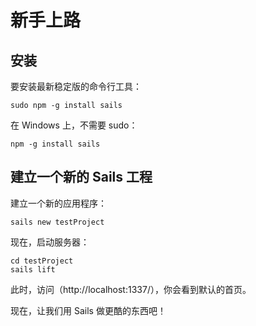 # 新手上路

## 安装
要安装最新稳定版的命令行工具：

```
sudo npm -g install sails
```

在 Windows 上，不需要 sudo：

```
npm -g install sails
```

## 建立一个新的 Sails 工程
建立一个新的应用程序：

```
sails new testProject
```

现在，启动服务器：

```
cd testProject
sails lift
```

此时，访问（http://localhost:1337/），你会看到默认的首页。

现在，让我们用 Sails 做更酷的东西吧！

<docmeta name="uniqueID" value="GettingStarted99009">
<docmeta name="displayName" value="Getting Started">

